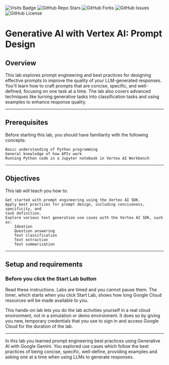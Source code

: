 ![Visits Badge](https://badges.pufler.dev/visits/bshongwe/google-cloud-vertex-ai-prompt-design)
![GitHub Repo Stars](https://img.shields.io/github/stars/bshongwe/google-cloud-vertex-ai-prompt-design)
![GitHub Forks](https://img.shields.io/github/forks/bshongwe/google-cloud-vertex-ai-prompt-design)
![GitHub Issues](https://img.shields.io/github/issues/bshongwe/google-cloud-vertex-ai-prompt-design)
![GitHub License](https://img.shields.io/github/license/bshongwe/google-cloud-vertex-ai-prompt-design)

# Generative AI with Vertex AI: Prompt Design

## Overview

This lab explores prompt engineering and best practices for designing effective prompts
to improve the quality of your LLM-generated responses. You'll learn how to craft prompts
that are concise, specific, and well-defined, focusing on one task at a time. The lab
also covers advanced techniques like turning generative tasks into classification tasks
and using examples to enhance response quality.

---

## Prerequisites

Before starting this lab, you should have familiarity with the following concepts:

    Basic understanding of Python programming
    General knowledge of how APIs work
    Running Python code in a Jupyter notebook in Vertex AI Workbench

---

## Objectives

This lab will teach you how to:

    Get started with prompt engineering using the Vertex AI SDK.
    Apply best practices for prompt design, including conciseness, specificity, and
    task definition.
    Explore various text generation use cases with the Vertex AI SDK, such as:
        Ideation
        Question answering
        Text classification
        Text extraction
        Text summarization

---

## Setup and requirements
### Before you click the Start Lab button

Read these instructions. Labs are timed and you cannot pause them. The timer, which
starts when you click Start Lab, shows how long Google Cloud resources will be made
available to you.

This hands-on lab lets you do the lab activities yourself in a real cloud
environment, not in a simulation or demo environment. It does so by giving you new,
temporary credentials that you use to sign in and access Google Cloud for the duration
of the lab.

---

In this lab you learned prompt engineering best practices using Generative AI with
Google Gemini. You explored use cases which follow the best practices of being concise,
specific, well-define, providing examples and asking one at a time when using LLMs to
generate responses.

